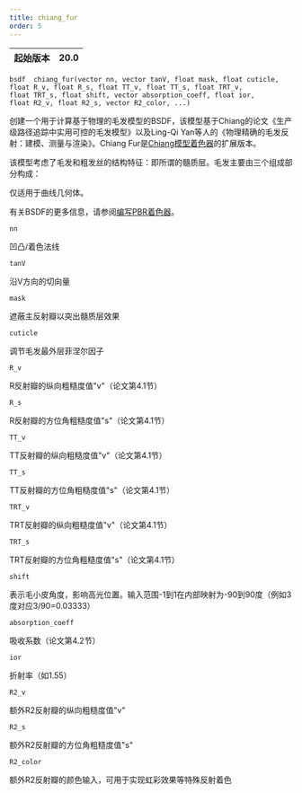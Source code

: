 ```yaml
---
title: chiang_fur
order: 5
---
```


| 起始版本 | 20.0 |
| --- | --- |

`bsdf  chiang_fur(vector nn, vector tanV, float mask, float cuticle, float R_v, float R_s, float TT_v, float TT_s, float TRT_v, float TRT_s, float shift, vector absorption_coeff, float ior, float R2_v, float R2_s, vector R2_color, ...)`

创建一个用于计算基于物理的毛发模型的BSDF，该模型基于Chiang的论文《生产级路径追踪中实用可控的毛发模型》以及Ling-Qi Yan等人的《物理精确的毛发反射：建模、测量与渲染》。Chiang Fur是[Chiang模型着色器](./chiang "返回一个chiang BSDF")的扩展版本。

该模型考虑了毛发和粗发丝的结构特征：即所谓的髓质层。毛发主要由三个组成部分构成：

仅适用于曲线几何体。

有关BSDF的更多信息，请参阅[编写PBR着色器](../pbr.html)。

`nn`

凹凸/着色法线

`tanV`

沿V方向的切向量

`mask`

遮蔽主反射瓣以突出髓质层效果

`cuticle`

调节毛发最外层菲涅尔因子

`R_v`

R反射瓣的纵向粗糙度值"v"（论文第4.1节）

`R_s`

R反射瓣的方位角粗糙度值"s"（论文第4.1节）

`TT_v`

TT反射瓣的纵向粗糙度值"v"（论文第4.1节）

`TT_s`

TT反射瓣的方位角粗糙度值"s"（论文第4.1节）

`TRT_v`

TRT反射瓣的纵向粗糙度值"v"（论文第4.1节）

`TRT_s`

TRT反射瓣的方位角粗糙度值"s"（论文第4.1节）

`shift`

表示毛小皮角度，影响高光位置。输入范围-1到1在内部映射为-90到90度（例如3度对应3/90=0.03333）

`absorption_coeff`

吸收系数（论文第4.2节）

`ior`

折射率（如1.55）

`R2_v`

额外R2反射瓣的纵向粗糙度值"v"

`R2_s`

额外R2反射瓣的方位角粗糙度值"s"

`R2_color`

额外R2反射瓣的颜色输入，可用于实现虹彩效果等特殊反射着色

